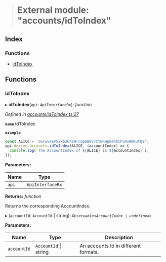> # External module: "accounts/idToIndex"

## Index

### Functions

* [idToIndex](_accounts_idtoindex_.md#idtoindex)

## Functions

###  idToIndex

▸ **idToIndex**(`api`: `ApiInterfaceRx`): *function*

*Defined in [accounts/idToIndex.ts:27](https://github.com/polkadot-js/api/blob/37022d2/packages/api-derive/src/accounts/idToIndex.ts#L27)*

**`name`** idToIndex

**`example`** 
<BR>

```javascript
const ALICE = '5GrwvaEF5zXb26Fz9rcQpDWS57CtERHpNehXCPcNoHGKutQY';
api.derive.accounts.idToIndex(ALICE, (accountIndex) => {
  console.log(`The AccountIndex of ${ALICE} is ${accountIndex}`);
});
```

**Parameters:**

Name | Type |
------ | ------ |
`api` | `ApiInterfaceRx` |

**Returns:** *function*

Returns the corresponding AccountIndex.

▸ (`accountId`: `AccountId` | string): *`Observable<AccountIndex | undefined>`*

**Parameters:**

Name | Type | Description |
------ | ------ | ------ |
`accountId` | `AccountId` \| string | An accounts Id in different formats. |